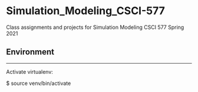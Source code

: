 # Simulation_Modeling_CSCI-577

Class assignments and projects for Simulation Modeling CSCI 577 Spring 2021

## Environment
---

Activate virtualenv:

$ source venv/bin/activate
